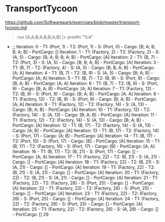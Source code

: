# TransportTycoon

https://github.com/Softwarepark/exercises/blob/master/transport-tycoon.md

> run [A;A;B;A;B;B;A;B] |> printfn "%A"
- ;;
Iteration: 0 - T1: (Port, 1) - T2: (Port, 1) - S: (Port, 0) - Cargo: [B; A; B; B; A; B] - PortCargo: []
Iteration: 1 - T1: (Factory, 2) - T2: (Factory, 2) - S: (A, 5) - Cargo: [B; A; B; B; A; B] - PortCargo: [A]
Iteration: 2 - T1: (B, 7) - T2: (Port, 3) - S: (A, 5) - Cargo: [B; B; A; B] - PortCargo: [A]
Iteration: 3 - T1: (B, 7) - T2: (Factory, 4) - S: (A, 5) - Cargo: [B; B; A; B] - PortCargo: [A; A]
Iteration: 4 - T1: (B, 7) - T2: (B, 9) - S: (A, 5) - Cargo: [B; A; B] - PortCargo: [A; A]
Iteration: 5 - T1: (B, 7) - T2: (B, 9) - S: (Port, 9) - Cargo: [B; A; B] - PortCargo: [A; A]
Iteration: 6 - T1: (B, 7) - T2: (B, 9) - S: (Port, 9) - Cargo: [B; A; B] - PortCargo: [A; A]
Iteration: 7 - T1: (Factory, 12) - T2: (B, 9) - S: (Port, 9) - Cargo: [B; A; B] - PortCargo: [A; A]
Iteration: 8 - T1: (Factory, 12) - T2: (B, 9) - S: (Port, 9) - Cargo: [B; A; B] - PortCargo: [A; A]
Iteration: 9 - T1: (Factory, 12) - T2: (Factory, 14) - S: (A, 13) - Cargo: [B; A; B] - PortCargo: [A]
Iteration: 10 - T1: (Factory, 12) - T2: (Factory, 14) - S: (A, 13) - Cargo: [B; A; B] - PortCargo: [A]
Iteration: 11 - T1: (Factory, 12) - T2: (Factory, 14) - S: (A, 13) - Cargo: [B; A; B] - PortCargo: [A]
Iteration: 12 - T1: (B, 17) - T2: (Factory, 14) - S: (A, 13) - Cargo: [A; B] - PortCargo: [A]
Iteration: 13 - T1: (B, 17) - T2: (Factory, 14) - S: (Port, 17) - Cargo: [A; B] - PortCargo: [A]
Iteration: 14 - T1: (B, 17) - T2: (Port, 15) - S: (Port, 17) - Cargo: [B] - PortCargo: [A]
Iteration: 15 - T1: (B, 17) - T2: (Factory, 16) - S: (Port, 17) - Cargo: [B] - PortCargo: [A; A]
Iteration: 16 - T1: (B, 17) - T2: (B, 21) - S: (Port, 17) - Cargo: [] - PortCargo: [A; A]
Iteration: 17 - T1: (Factory, 22) - T2: (B, 21) - S: (A, 21) - Cargo: [] - PortCargo: [A]
Iteration: 18 - T1: (Factory, 22) - T2: (B, 21) - S: (A, 21) - Cargo: [] - PortCargo: [A]
Iteration: 19 - T1: (Factory, 22) - T2: (B, 21) - S: (A, 21) - Cargo: [] - PortCargo: [A]
Iteration: 20 - T1: (Factory, 22) - T2: (B, 21) - S: (A, 21) - Cargo: [] - PortCargo: [A]
Iteration: 21 - T1: (Factory, 22) - T2: (Factory, 26) - S: (Port, 25) - Cargo: [] - PortCargo: [A]
Iteration: 22 - T1: (Factory, 22) - T2: (Factory, 26) - S: (Port, 25) - Cargo: [] - PortCargo: [A]
Iteration: 23 - T1: (Factory, 22) - T2: (Factory, 26) - S: (Port, 25) - Cargo: [] - PortCargo: [A]
Iteration: 24 - T1: (Factory, 22) - T2: (Factory, 26) - S: (Port, 25) - Cargo: [] - PortCargo: [A]
Iteration: 25 - T1: (Factory, 22) - T2: (Factory, 26) - S: (A, 29) - Cargo: [] - PortCargo: []
29
